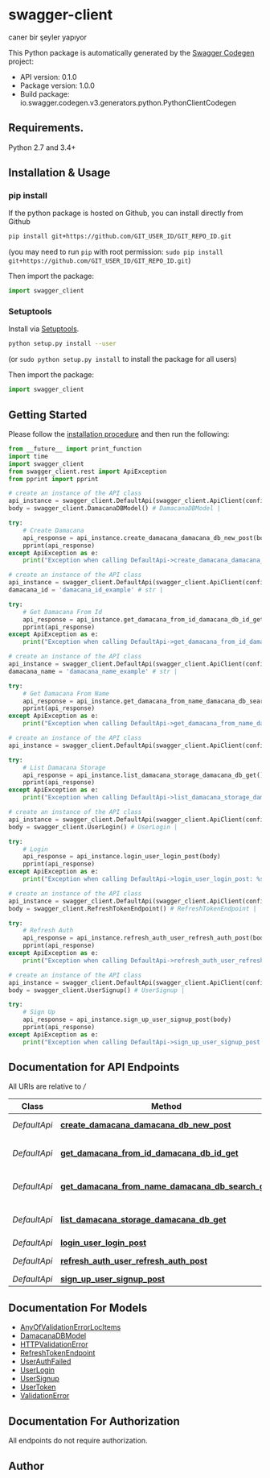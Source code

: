 # swagger-client
caner bir şeyler yapıyor

This Python package is automatically generated by the [Swagger Codegen](https://github.com/swagger-api/swagger-codegen) project:

- API version: 0.1.0
- Package version: 1.0.0
- Build package: io.swagger.codegen.v3.generators.python.PythonClientCodegen

## Requirements.

Python 2.7 and 3.4+

## Installation & Usage
### pip install

If the python package is hosted on Github, you can install directly from Github

```sh
pip install git+https://github.com/GIT_USER_ID/GIT_REPO_ID.git
```
(you may need to run `pip` with root permission: `sudo pip install git+https://github.com/GIT_USER_ID/GIT_REPO_ID.git`)

Then import the package:
```python
import swagger_client 
```

### Setuptools

Install via [Setuptools](http://pypi.python.org/pypi/setuptools).

```sh
python setup.py install --user
```
(or `sudo python setup.py install` to install the package for all users)

Then import the package:
```python
import swagger_client
```

## Getting Started

Please follow the [installation procedure](#installation--usage) and then run the following:

```python
from __future__ import print_function
import time
import swagger_client
from swagger_client.rest import ApiException
from pprint import pprint

# create an instance of the API class
api_instance = swagger_client.DefaultApi(swagger_client.ApiClient(configuration))
body = swagger_client.DamacanaDBModel() # DamacanaDBModel | 

try:
    # Create Damacana
    api_response = api_instance.create_damacana_damacana_db_new_post(body)
    pprint(api_response)
except ApiException as e:
    print("Exception when calling DefaultApi->create_damacana_damacana_db_new_post: %s\n" % e)

# create an instance of the API class
api_instance = swagger_client.DefaultApi(swagger_client.ApiClient(configuration))
damacana_id = 'damacana_id_example' # str | 

try:
    # Get Damacana From Id
    api_response = api_instance.get_damacana_from_id_damacana_db_id_get(damacana_id)
    pprint(api_response)
except ApiException as e:
    print("Exception when calling DefaultApi->get_damacana_from_id_damacana_db_id_get: %s\n" % e)

# create an instance of the API class
api_instance = swagger_client.DefaultApi(swagger_client.ApiClient(configuration))
damacana_name = 'damacana_name_example' # str | 

try:
    # Get Damacana From Name
    api_response = api_instance.get_damacana_from_name_damacana_db_search_get(damacana_name)
    pprint(api_response)
except ApiException as e:
    print("Exception when calling DefaultApi->get_damacana_from_name_damacana_db_search_get: %s\n" % e)

# create an instance of the API class
api_instance = swagger_client.DefaultApi(swagger_client.ApiClient(configuration))

try:
    # List Damacana Storage
    api_response = api_instance.list_damacana_storage_damacana_db_get()
    pprint(api_response)
except ApiException as e:
    print("Exception when calling DefaultApi->list_damacana_storage_damacana_db_get: %s\n" % e)

# create an instance of the API class
api_instance = swagger_client.DefaultApi(swagger_client.ApiClient(configuration))
body = swagger_client.UserLogin() # UserLogin | 

try:
    # Login
    api_response = api_instance.login_user_login_post(body)
    pprint(api_response)
except ApiException as e:
    print("Exception when calling DefaultApi->login_user_login_post: %s\n" % e)

# create an instance of the API class
api_instance = swagger_client.DefaultApi(swagger_client.ApiClient(configuration))
body = swagger_client.RefreshTokenEndpoint() # RefreshTokenEndpoint | 

try:
    # Refresh Auth
    api_response = api_instance.refresh_auth_user_refresh_auth_post(body)
    pprint(api_response)
except ApiException as e:
    print("Exception when calling DefaultApi->refresh_auth_user_refresh_auth_post: %s\n" % e)

# create an instance of the API class
api_instance = swagger_client.DefaultApi(swagger_client.ApiClient(configuration))
body = swagger_client.UserSignup() # UserSignup | 

try:
    # Sign Up
    api_response = api_instance.sign_up_user_signup_post(body)
    pprint(api_response)
except ApiException as e:
    print("Exception when calling DefaultApi->sign_up_user_signup_post: %s\n" % e)
```

## Documentation for API Endpoints

All URIs are relative to */*

Class | Method | HTTP request | Description
------------ | ------------- | ------------- | -------------
*DefaultApi* | [**create_damacana_damacana_db_new_post**](docs/DefaultApi.md#create_damacana_damacana_db_new_post) | **POST** /damacana/db/new | Create Damacana
*DefaultApi* | [**get_damacana_from_id_damacana_db_id_get**](docs/DefaultApi.md#get_damacana_from_id_damacana_db_id_get) | **GET** /damacana/db/{id} | Get Damacana From Id
*DefaultApi* | [**get_damacana_from_name_damacana_db_search_get**](docs/DefaultApi.md#get_damacana_from_name_damacana_db_search_get) | **GET** /damacana/db/search/ | Get Damacana From Name
*DefaultApi* | [**list_damacana_storage_damacana_db_get**](docs/DefaultApi.md#list_damacana_storage_damacana_db_get) | **GET** /damacana/db/ | List Damacana Storage
*DefaultApi* | [**login_user_login_post**](docs/DefaultApi.md#login_user_login_post) | **POST** /user/login | Login
*DefaultApi* | [**refresh_auth_user_refresh_auth_post**](docs/DefaultApi.md#refresh_auth_user_refresh_auth_post) | **POST** /user/refresh_auth | Refresh Auth
*DefaultApi* | [**sign_up_user_signup_post**](docs/DefaultApi.md#sign_up_user_signup_post) | **POST** /user/signup | Sign Up

## Documentation For Models

 - [AnyOfValidationErrorLocItems](docs/AnyOfValidationErrorLocItems.md)
 - [DamacanaDBModel](docs/DamacanaDBModel.md)
 - [HTTPValidationError](docs/HTTPValidationError.md)
 - [RefreshTokenEndpoint](docs/RefreshTokenEndpoint.md)
 - [UserAuthFailed](docs/UserAuthFailed.md)
 - [UserLogin](docs/UserLogin.md)
 - [UserSignup](docs/UserSignup.md)
 - [UserToken](docs/UserToken.md)
 - [ValidationError](docs/ValidationError.md)

## Documentation For Authorization

 All endpoints do not require authorization.


## Author


